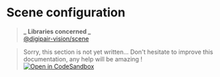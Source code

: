 # Scene configuration

> **_ Libraries concerned _**  
> [@digipair-vision/scene](https://www.npmjs.com/package/@digipair-vision/scene)

> Sorry, this section is not yet written... Don't hesitate to improve this documentation, any help will be amazing !  
> [![Open in CodeSandbox](https://codesandbox.io/static/img/play-codesandbox.svg)](https://githubbox.com/pinser-metaverse/digipair-vision/blob/master/docs/scene.md)
